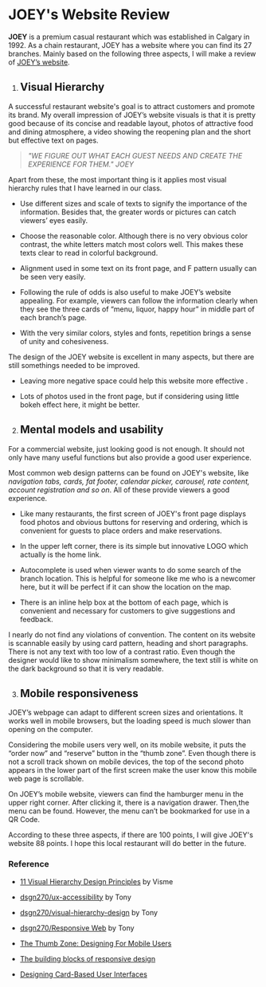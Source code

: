 # JOEY's Website Review 

**JOEY** is a premium casual restaurant which was established in Calgary in 1992. As a chain restaurant, JOEY has a website where you can find its 27 branches. Mainly based on the following three aspects, I will make a review of [JOEY’s website](https://joeyrestaurants.com/).





1. ## **Visual Hierarchy**

A successful restaurant website's goal is to attract customers and promote its brand. My overall impression of JOEY’s website visuals is that it is pretty good because of its concise and readable layout, photos of attractive food and dining atmosphere, a video showing the reopening plan and the short but effective text on pages. 



> *"WE FIGURE OUT WHAT EACH GUEST NEEDS AND CREATE THE EXPERIENCE FOR THEM."   JOEY*



Apart from these, the most important thing is it applies most visual hierarchy rules that I have learned in our class.

- Use different sizes and scale of texts to signify the importance of the information. Besides that, the greater words or pictures can catch viewers’ eyes easily.

- Choose the reasonable color. Although there is no very obvious color contrast, the white letters match most colors well. This makes these texts clear to read in colorful background.

- Alignment used in some text on its front page, and F pattern usually can be seen very easily. 

- Following the rule of odds is also useful to make JOEY’s website appealing. For example, viewers can follow the information clearly when they see the three cards of “menu, liquor, happy hour” in middle part of each branch’s page.

- With the very similar colors, styles and fonts, repetition brings a sense of unity and cohesiveness.

The design of the JOEY website is excellent in many aspects, but there are still somethings needed to be improved.

- Leaving more negative space could help this website more effective .

- Lots of photos used in the front page, but if considering using little bokeh effect here, it might be better.

  

2. ## **Mental models and usability**

For a commercial website, just looking good is not enough. It should not only have many useful functions but also provide a good user experience. 

Most common web design patterns can be found on JOEY's website, like *navigation tabs, cards, fat footer, calendar picker, carousel, rate content, account registration and so on*. All of these provide viewers a good experience.

- Like many restaurants, the first screen of JOEY's front page displays food photos and obvious buttons for reserving and ordering, which is convenient for guests to place orders and make reservations. 

- In the upper left corner, there is its simple but innovative LOGO which actually is the home link.

- Autocomplete is used when viewer wants to do some search of the branch location. This is helpful for someone like me who is a newcomer here, but it will be perfect if it can show the location on the map. 

- There is an inline help box at the bottom of each page, which is convenient and necessary for customers to give suggestions and feedback. 

I nearly do not find any violations of convention. The content on its website is scannable easily by using card pattern, heading and short paragraphs. There is not any text with too low of a contrast ratio. Even though the designer would like to show minimalism somewhere, the text still is white on the dark background so that it is very readable. 



3. ## **Mobile responsiveness**

JOEY’s webpage can adapt to different screen sizes and orientations. It works well in mobile browsers, but the loading speed is much slower than opening on the computer. 

Considering the mobile users very well, on its mobile website, it puts the “order now” and “reserve” button in the “thumb zone”. Even though there is not a scroll track shown on mobile devices, the top of the second photo appears in the lower part of the first screen make the user know this mobile web page is scrollable. 

On JOEY’s mobile website, viewers can find the hamburger menu in the upper right corner. After clicking it, there is a navigation drawer. Then,the menu can be found. However, the menu can’t be bookmarked for use in a QR Code. 



According to these three aspects, if there are 100 points, I will give JOEY's website 88 points. I hope this local restaurant will do better in the future. 





### Reference

-  [11 Visual Hierarchy Design Principles](https://www.youtube.com/watch?v=ZXItTIjC0Wk&feature=youtu.be  )  by Visme

- [dsgn270/ux-accessibility](https://sait-wbdv.github.io/dsgn270/ux-accessibility/) by Tony

- [dsgn270/visual-hierarchy-design](https://sait-wbdv.github.io/dsgn270/visual-hierarchy-design/)  by Tony

- [dsgn270/Responsive Web](https://sait-wbdv.github.io/responsive-web/)  by Tony

- [The Thumb Zone: Designing For Mobile Users](https://www.smashingmagazine.com/2016/09/the-thumb-zone-designing-for-mobile-users/)  

- [The building blocks of responsive design](https://developer.mozilla.org/en-US/docs/Web/Progressive_web_apps/Responsive/responsive_design_building_blocks)

- [Designing Card-Based User Interfaces](https://www.smashingmagazine.com/2016/10/designing-card-based-user-interfaces/)

  



